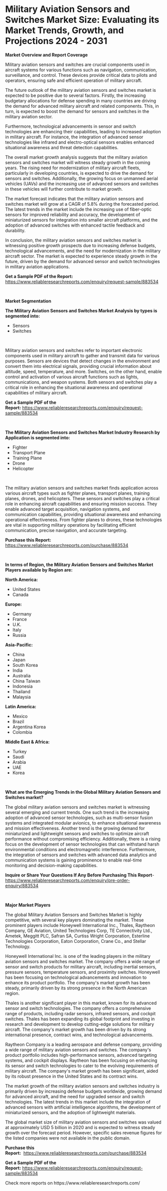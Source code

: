 <p><h1>Military Aviation Sensors and Switches Market Size: Evaluating its Market Trends, Growth, and Projections 2024 - 2031</h1></p><p><strong>Market Overview and Report Coverage</strong></p>
<p><p>Military aviation sensors and switches are crucial components used in aircraft systems for various functions such as navigation, communication, surveillance, and control. These devices provide critical data to pilots and operators, ensuring safe and efficient operation of military aircraft.</p><p>The future outlook of the military aviation sensors and switches market is expected to be positive due to several factors. Firstly, the increasing budgetary allocations for defense spending in many countries are driving the demand for advanced military aircraft and related components. This, in turn, is expected to boost the demand for sensors and switches in the military aviation sector.</p><p>Furthermore, technological advancements in sensor and switch technologies are enhancing their capabilities, leading to increased adoption in military aircraft. For instance, the integration of advanced sensor technologies like infrared and electro-optical sensors enables enhanced situational awareness and threat detection capabilities.</p><p>The overall market growth analysis suggests that the military aviation sensors and switches market will witness steady growth in the coming years. The rising need for modernization of military aircraft fleets, particularly in developing countries, is expected to drive the demand for sensors and switches. Additionally, the growing focus on unmanned aerial vehicles (UAVs) and the increasing use of advanced sensors and switches in these vehicles will further contribute to market growth.</p><p>The market forecast indicates that the military aviation sensors and switches market will grow at a CAGR of 5.8% during the forecasted period. The latest trends in the market include the increasing use of fiber-optic sensors for improved reliability and accuracy, the development of miniaturized sensors for integration into smaller aircraft platforms, and the adoption of advanced switches with enhanced tactile feedback and durability.</p><p>In conclusion, the military aviation sensors and switches market is witnessing positive growth prospects due to increasing defense budgets, technological advancements, and the need for modernization in the military aircraft sector. The market is expected to experience steady growth in the future, driven by the demand for advanced sensor and switch technologies in military aviation applications.</p></p>
<p><strong>Get a Sample PDF of the Report:</strong> <a href="https://www.reliableresearchreports.com/enquiry/request-sample/883534">https://www.reliableresearchreports.com/enquiry/request-sample/883534</a></p>
<p>&nbsp;</p>
<p><strong>Market Segmentation</strong></p>
<p><strong>The Military Aviation Sensors and Switches Market Analysis by types is segmented into:</strong></p>
<p><ul><li>Sensors</li><li>Switches</li></ul></p>
<p>&nbsp;</p>
<p><p>Military aviation sensors and switches refer to important electronic components used in military aircraft to gather and transmit data for various purposes. Sensors are devices that detect changes in the environment and convert them into electrical signals, providing crucial information about altitude, speed, temperature, and more. Switches, on the other hand, enable control and activation of various aircraft functions such as lights, communications, and weapon systems. Both sensors and switches play a critical role in enhancing the situational awareness and operational capabilities of military aircraft.</p></p>
<p><strong>Get a Sample PDF of the Report:</strong>&nbsp;<a href="https://www.reliableresearchreports.com/enquiry/request-sample/883534">https://www.reliableresearchreports.com/enquiry/request-sample/883534</a></p>
<p>&nbsp;</p>
<p><strong>The Military Aviation Sensors and Switches Market Industry Research by Application is segmented into:</strong></p>
<p><ul><li>Fighter</li><li>Transport Plane</li><li>Training Plane</li><li>Drone</li><li>Helicopter</li></ul></p>
<p>&nbsp;</p>
<p><p>The military aviation sensors and switches market finds application across various aircraft types such as fighter planes, transport planes, training planes, drones, and helicopters. These sensors and switches play a critical role in enhancing aircraft capabilities and ensuring mission success. They enable advanced target acquisition, navigation systems, and communication capabilities, providing situational awareness and enhancing operational effectiveness. From fighter planes to drones, these technologies are vital in supporting military operations by facilitating efficient communication, precise navigation, and accurate targeting.</p></p>
<p><strong>Purchase this Report:</strong>&nbsp; <a href="https://www.reliableresearchreports.com/purchase/883534">https://www.reliableresearchreports.com/purchase/883534</a></p>
<p>&nbsp;</p>
<p><strong>In terms of Region, the Military Aviation Sensors and Switches Market Players available by Region are:</strong></p>
<p>
    <p> <strong> North America: </strong>
        <ul>
            <li>United States</li>
            <li>Canada</li>
        </ul>
        </p> 
    <p> <strong> Europe: </strong>
        <ul>
            <li>Germany</li>
            <li>France</li>
            <li>U.K.</li>
            <li>Italy</li>
            <li>Russia</li>
        </ul>
        </p> 
    <p> <strong> Asia-Pacific: </strong>
        <ul>
            <li>China</li>
            <li>Japan</li>
            <li>South Korea</li>
            <li>India</li>
            <li>Australia</li>
            <li>China Taiwan</li>
            <li>Indonesia</li>
            <li>Thailand</li>
            <li>Malaysia</li>
        </ul>
        </p> 
    <p> <strong> Latin America: </strong>
        <ul>
            <li>Mexico</li>
            <li>Brazil</li>
            <li>Argentina Korea</li>
            <li>Colombia</li>
        </ul>
        </p> 
    <p> <strong> Middle East & Africa: </strong>
        <ul>
            <li>Turkey</li>
            <li>Saudi</li>
            <li>Arabia</li>
            <li>UAE</li>
            <li>Korea</li>
        </ul>
    </p>
    </p>
<p>&nbsp;</p>
<p><strong>What are the Emerging Trends in the Global Military Aviation Sensors and Switches market?</strong></p>
<p><p>The global military aviation sensors and switches market is witnessing several emerging and current trends. One such trend is the increasing adoption of advanced sensor technologies, such as multi-sensor fusion systems and integrated modular avionics, to enhance situational awareness and mission effectiveness. Another trend is the growing demand for miniaturized and lightweight sensors and switches to optimize aircraft performance without compromising efficiency. Additionally, there is a rising focus on the development of sensor technologies that can withstand harsh environmental conditions and electromagnetic interference. Furthermore, the integration of sensors and switches with advanced data analytics and communication systems is gaining prominence to enable real-time monitoring and decision-making capabilities.</p></p>
<p><strong>Inquire or Share Your Questions If Any Before Purchasing This Report</strong>- <a href="https://www.reliableresearchreports.com/enquiry/pre-order-enquiry/883534">https://www.reliableresearchreports.com/enquiry/pre-order-enquiry/883534</a></p>
<p>&nbsp;</p>
<p><strong>Major Market Players</strong></p>
<p><p>The global Military Aviation Sensors and Switches Market is highly competitive, with several key players dominating the market. These prominent players include Honeywell International Inc., Thales, Raytheon Company, GE Aviation, United Technologies Corp, TE Connectivity Ltd., Ametek, Meggitt PLC, Safran SA, Curtiss Wright Corporation, Esterline Technologies Corporation, Eaton Corporation, Crane Co., and Stellar Technology.</p><p>Honeywell International Inc. is one of the leading players in the military aviation sensors and switches market. The company offers a wide range of sensor and switch products for military aircraft, including inertial sensors, pressure sensors, temperature sensors, and proximity switches. Honeywell has been focusing on technological advancements and innovation to enhance its product portfolio. The company's market growth has been steady, primarily driven by its strong presence in the North American region.</p><p>Thales is another significant player in this market, known for its advanced sensor and switch technologies. The company offers a comprehensive range of products, including radar sensors, infrared sensors, and cockpit switches. Thales has been expanding its global footprint and investing in research and development to develop cutting-edge solutions for military aircraft. The company's market growth has been driven by its strong international presence, contract wins, and technological advancements.</p><p>Raytheon Company is a leading aerospace and defense company, providing a wide range of military aviation sensors and switches. The company's product portfolio includes high-performance sensors, advanced targeting systems, and cockpit displays. Raytheon has been focusing on enhancing its sensor and switch technologies to cater to the evolving requirements of military aircraft. The company's market growth has been significant, aided by its robust presence in the United States and its contract wins.</p><p>The market growth of the military aviation sensors and switches industry is primarily driven by increasing defense budgets worldwide, growing demand for advanced aircraft, and the need for upgraded sensor and switch technologies. The latest trends in this market include the integration of advanced sensors with artificial intelligence algorithms, the development of miniaturized sensors, and the adoption of lightweight materials.</p><p>The global market size of military aviation sensors and switches was valued at approximately USD 5 billion in 2020 and is expected to witness steady growth over the forecast period. However, specific sales revenue figures for the listed companies were not available in the public domain.</p></p>
<p><strong>Purchase this Report:</strong>&nbsp;&nbsp;<a href="https://www.reliableresearchreports.com/purchase/883534">https://www.reliableresearchreports.com/purchase/883534</a></p>
<p></p>
<p><strong>Get a Sample PDF of the Report:</strong>&nbsp;<a href="https://www.reliableresearchreports.com/enquiry/request-sample/883534">https://www.reliableresearchreports.com/enquiry/request-sample/883534</a></p>
<p>Check more reports on https://www.reliableresearchreports.com/</p>